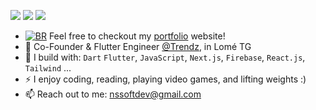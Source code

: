 [<img src="https://img.shields.io/badge/github-%2312100E.svg?&style=for-the-badge&logo=github&logoColor=white&color=black" />](https://github.com/sebandroidev)
[<img src="https://img.shields.io/badge/instagram-%2312100E.svg?&style=for-the-badge&logo=instagram&color=405DE6" />](https://www.instagram.com/devbyseb/) 
[<img src="https://img.shields.io/badge/linkedin-%230077B5.svg?&style=for-the-badge&logo=linkedin&logoColor=white" />](https://www.linkedin.com/in/sébastien-nogbedji-6169a4182/)

- [![BR](https://b-r.io/logo/favicon-16x16.png)](https://brianruizy.com/) 
Feel free to checkout my [portfolio](https://nssoftdev.nex-softwares.com/) website!
- 🏢 Co-Founder & Flutter Engineer [@Trendz](https://www.trendz.fun/), in Lomé TG
- 🧰 I build with: `Dart` `Flutter`, `JavaScript`, `Next.js`, `Firebase`,  `React.js`, `Tailwind` ...
- ⚡ I enjoy coding, reading, playing video games, and lifting weights :)
- 📫 Reach out to me: nssoftdev@gmail.com
